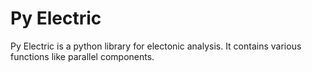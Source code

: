 # Py Electric

Py Electric is a python library for electonic analysis.
It contains various functions like parallel components.
